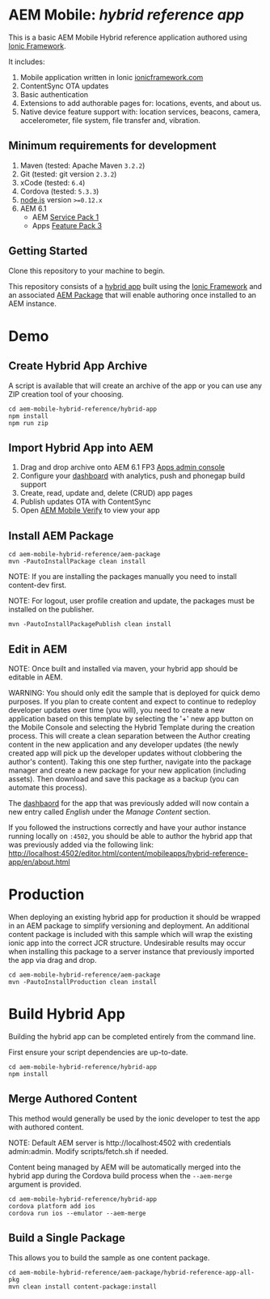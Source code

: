 # AEM Mobile: _hybrid reference app_

This is a basic AEM Mobile Hybrid reference application authored using [Ionic Framework](ionicframework.com).

It includes:

1. Mobile application written in Ionic [ionicframework.com](ionicframework.com)
2. ContentSync OTA updates
3. Basic authentication
4. Extensions to add authorable pages for: locations, events, and about us.
5. Native device feature support with: location services, beacons, camera, accelerometer, file system, file transfer and, vibration.

## Minimum requirements for development

1. Maven (tested: Apache Maven `3.2.2`)
2. Git (tested: git version `2.3.2`)
3. xCode (tested: `6.4`)
4. Cordova (tested: `5.3.3`)
5. [node.js](http://nodejs.org/) version `>=0.12.x`
6. AEM 6.1 
    - AEM [Service Pack 1](https://www.adobeaemcloud.com/content/marketplace/marketplaceProxy.html?packagePath=/content/companies/public/adobe/packages/cq610/servicepack/AEM-6.1-Service-Pack-1)
    - Apps [Feature Pack 3](https://www.adobeaemcloud.com/content/marketplace/marketplaceProxy.html?packagePath=/content/companies/public/adobe/packages/cq610/featurepack3/cq-6.1.0-apps-featurepack)

## Getting Started

Clone this repository to your machine to begin.

This repository consists of a [hybrid app](hybrid-app) built using the [Ionic Framework](ionicframework.com) and an associated [AEM Package](aem-package) that will enable authoring once installed to an AEM instance.

# Demo

## Create Hybrid App Archive

A script is available that will create an archive of the app or you can use any ZIP creation tool of your choosing.

    cd aem-mobile-hybrid-reference/hybrid-app
    npm install
    npm run zip

## Import Hybrid App into AEM

1. Drag and drop archive onto AEM 6.1 FP3 [Apps admin console](http://localhost:4502/aem/apps.html/content/phonegap)
1. Configure your [dashboard](http://localhost:4502/libs/mobileapps/admin/content/dashboard.html/content/mobileapps/hybrid-reference-app/shell) with analytics, push and phonegap build support
1. Create, read, update and, delete (CRUD) app pages
1. Publish updates OTA with ContentSync
1. Open [AEM Mobile Verify](https://itunes.apple.com/us/app/phonegap-enterprise/id924780940?ls=1&mt=8) to view your app

## Install AEM Package

    cd aem-mobile-hybrid-reference/aem-package
    mvn -PautoInstallPackage clean install

NOTE: If you are installing the packages manually you need to install content-dev first.

NOTE: For logout, user profile creation and update, the packages must be installed on the publisher.

    mvn -PautoInstallPackagePublish clean install

## Edit in AEM

NOTE: Once built and installed via maven, your hybrid app should be editable in AEM.  

WARNING: You should only edit the sample that is deployed for quick demo purposes. If you plan to create content and expect to continue to redeploy developer updates over time (you will), you need to create a new application based on this template by selecting the '+' new app button on the Mobile Console and selecting the Hybrid Template during the creation process.  This will create a clean separation between the Author creating content in the new application and any developer updates (the newly created app will pick up the developer updates without clobbering the author's content).  Taking this one step further, navigate into the package manager and create a new package for your new application (including assets). Then download and save this package as a backup (you can automate this process).

The [dashbaord](http://localhost:4502/libs/mobileapps/admin/content/dashboard.html/content/mobileapps/hybrid-reference-app/shell) for the app that was previously added will
now contain a new entry called *English* under the *Manage Content* section.

If you followed the instructions correctly and have your author instance running locally on `:4502`, you should be able to author the hybrid app that was previously added via the following link:
[http://localhost:4502/editor.html/content/mobileapps/hybrid-reference-app/en/about.html](http://localhost:4502/editor.html/content/mobileapps/hybrid-reference-app/en/about.html)

# Production

When deploying an existing hybrid app for production it should be wrapped in an AEM package to simplify versioning and deployment.
An additional content package is included with this sample which will wrap the existing ionic app into the correct JCR structure.
Undesirable results may occur when installing this package to a server instance that previously imported the app via drag and drop.

    cd aem-mobile-hybrid-reference/aem-package
    mvn -PautoInstallProduction clean install

# Build Hybrid App

Building the hybrid app can be completed entirely from the command line.

First ensure your script dependencies are up-to-date.

    cd aem-mobile-hybrid-reference/hybrid-app
    npm install

## Merge Authored Content

This method would generally be used by the ionic developer to test the app with authored content.

NOTE:  Default AEM server is http://localhost:4502 with credentials admin:admin.  Modify scripts/fetch.sh if needed.

Content being managed by AEM will be automatically merged into the hybrid app during the Cordova build process when the `--aem-merge` argument is provided.

    cd aem-mobile-hybrid-reference/hybrid-app
    cordova platform add ios
    cordova run ios --emulator --aem-merge

## Build a Single Package

This allows you to build the sample as one content package.

    cd aem-mobile-hybrid-reference/aem-package/hybrid-reference-app-all-pkg
    mvn clean install content-package:install
